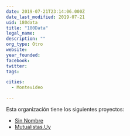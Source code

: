 ```yaml
---
date: 2019-07-21T23:14:06.000Z
date_last_modified: 2019-07-21
uid: 180data
title: "180Data"
legal_name: 
description: ""
org_type: Otro
website: 
year_founded: 
facebook: 
twitter: 
tags:

cities: 
  - Montevideo

---
```


Esta organización tiene los siguientes proyectos:

- [Sin Nombre](/i/sin-nombre.html)
- [Mutualistas.Uy](/i/mutualistas-uy.html)
